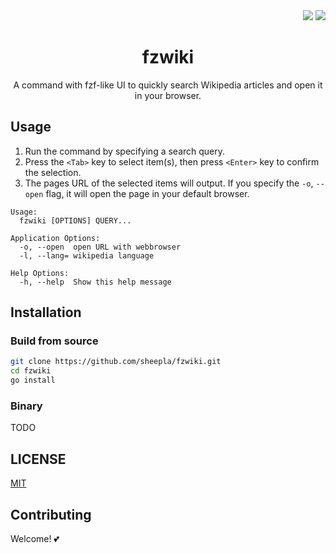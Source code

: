 
<div align="right">
    <img src="https://img.shields.io/static/v1?label=Language&message=Go&color=blue&style=flat-square"/>
    <img src="https://img.shields.io/static/v1?label=License&message=MIT&color=blue&style=flat-square"/>
</div>

<div align="center"><h1>fzwiki</h1></div>

<div align="center">

A command with fzf-like UI to quickly search Wikipedia articles and open it in your browser.

</div>

## Usage

1. Run the command by specifying a search query.
2. Press the `<Tab>` key to select item(s), then press `<Enter>` key to confirm the selection.
3. The pages URL of the selected items will output. If you specify the `-o`, `--open` flag, it will open the page in your default browser.

```
Usage:
  fzwiki [OPTIONS] QUERY...

Application Options:
  -o, --open  open URL with webbrowser
  -l, --lang= wikipedia language

Help Options:
  -h, --help  Show this help message
```

## Installation

### Build from source

```bash
git clone https://github.com/sheepla/fzwiki.git
cd fzwiki
go install
```

### Binary

TODO

## LICENSE

[MIT](./LICENSE)

## Contributing

Welcome! 💕

